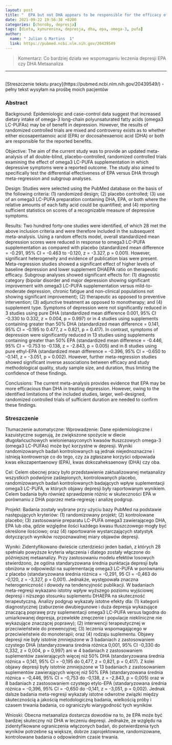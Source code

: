 ```yaml
---
layout: post
title: "  EPA but not DHA appears to be responsible for the efficacy of omega-3 long chain polyunsaturated fatty acid supplementation in depression: evidence from a meta-analysis of randomized controlled trials "
date: 2021-09-22 19:56:38 +0200
categories: [choroby, depresja]
tags: [dieta, kynurenina, depresja, dha, epa, omega-3, pufa]
author:
  name: " Julian G Martins  1"
  link: https://pubmed.ncbi.nlm.nih.gov/20439549
---
```

> Komentarz: Co bardziej działa we wspomaganiu leczenia depresji EPA czy DHA
> Metaanaliza


<hr>
<br>
[Streszczenie tekstu pracy](https://pubmed.ncbi.nlm.nih.gov/20439549/) - pełny tekst wysyłam na prośbę moich pacjentów



### Abstract

Background: Epidemiologic and case-control data suggest that increased dietary intake of omega-3 long-chain polyunsaturated fatty acids (omega3 LC-PUFAs) may be of benefit in depression. However, the results of randomized controlled trials are mixed and controversy exists as to whether either eicosapentaenoic acid (EPA) or docosahexaenoic acid (DHA) or both are responsible for the reported benefits.

Objective: The aim of the current study was to provide an updated meta-analysis of all double-blind, placebo-controlled, randomized controlled trials examining the effect of omega3 LC-PUFA supplementation in which depressive symptoms were a reported outcome. The study also aimed to specifically test the differential effectiveness of EPA versus DHA through meta-regression and subgroup analyses.

Design: Studies were selected using the PubMed database on the basis of the following criteria: (1) randomized design; (2) placebo controlled; (3) use of an omega3 LC-PUFA preparation containing DHA, EPA, or both where the relative amounts of each fatty acid could be quantified; and (4) reporting sufficient statistics on scores of a recognizable measure of depressive symptoms.

Results: Two hundred forty-one studies were identified, of which 28 met the above inclusion criteria and were therefore included in the subsequent meta-analysis. Using a random effects model, overall standardized mean depression scores were reduced in response to omega3 LC-PUFA supplementation as compared with placebo (standardized mean difference = -0.291, 95% CI = -0.463 to -0.120, z = -3.327, p = 0.001). However, significant heterogeneity and evidence of publication bias were present. Meta-regression studies showed a significant effect of higher levels of baseline depression and lower supplement DHAEPA ratio on therapeutic efficacy. Subgroup analyses showed significant effects for: (1) diagnostic category (bipolar disorder and major depression showing significant improvement with omega3 LC-PUFA supplementation versus mild-to-moderate depression, chronic fatigue and non-clinical populations not showing significant improvement); (2) therapeutic as opposed to preventive intervention; (3) adjunctive treatment as opposed to monotherapy; and (4) supplement type. Symptoms of depression were not significantly reduced in 3 studies using pure DHA (standardized mean difference 0.001, 95% CI -0.330 to 0.332, z = 0.004, p = 0.997) or in 4 studies using supplements containing greater than 50% DHA (standardized mean difference = 0.141, 95% CI = -0.195 to 0.477, z = 0.821, p = 0.417). In contrast, symptoms of depression were significantly reduced in 13 studies using supplements containing greater than 50% EPA (standardized mean difference = -0.446, 95% CI = -0.753 to -0.138, z = -2.843, p = 0.005) and in 8 studies using pure ethyl-EPA (standardized mean difference = -0.396, 95% CI = -0.650 to -0.141, z = -3.051, p = 0.002). However, further meta-regression studies showed significant inverse associations between efficacy and study methodological quality, study sample size, and duration, thus limiting the confidence of these findings.

Conclusions: The current meta-analysis provides evidence that EPA may be more efficacious than DHA in treating depression. However, owing to the identified limitations of the included studies, larger, well-designed, randomized controlled trials of sufficient duration are needed to confirm these findings.

### Streszczenie

Tłumaczenie automatyczne:
Wprowadzenie: Dane epidemiologiczne i kazuistyczne sugerują, że zwiększone spożycie w diecie długołańcuchowych wielonienasyconych kwasów tłuszczowych omega-3 (omega3 LC-PUFAs) może być korzystne w depresji. Wyniki randomizowanych badań kontrolowanych są jednak niejednoznaczne i istnieją kontrowersje co do tego, czy za zgłaszane korzyści odpowiada kwas eikozapentaenowy (EPA), kwas dokozaheksaenowy (DHA) czy oba.

Cel: Celem obecnej pracy było przedstawienie zaktualizowanej metaanalizy wszystkich podwójnie zaślepionych, kontrolowanych placebo, randomizowanych badań kontrolowanych badających wpływ suplementacji omega3 LC-PUFA, w których objawy depresji były raportowanym wynikiem. Celem badania było również sprawdzenie różnic w skuteczności EPA w porównaniu z DHA poprzez meta-regresję i analizę podgrup.

Projekt: Badania zostały wybrane przy użyciu bazy PubMed na podstawie następujących kryteriów: (1) randomizowany projekt; (2) kontrolowane placebo; (3) zastosowanie preparatu LC-PUFA omega3 zawierającego DHA, EPA lub oba, gdzie względne ilości każdego kwasu tłuszczowego mogły być określone ilościowo; oraz (4) raportowanie wystarczających statystyk dotyczących wyników rozpoznawalnej miary objawów depresji.

Wyniki: Zidentyfikowano dwieście czterdzieści jeden badań, z których 28 spełniało powyższe kryteria włączenia i dlatego zostały włączone do późniejszej metaanalizy. Przy zastosowaniu modelu efektów losowych stwierdzono, że ogólna standaryzowana średnia punktacja depresji była obniżona w odpowiedzi na suplementację omega3 LC-PUFA w porównaniu z placebo (standaryzowana średnia różnica = -0,291, 95 CI = -0,463 do -0,120, z = -3,327, p = 0,001). Jednakże, występowała znaczna heterogeniczność i dowody na tendencyjność publikacji. W badaniach meta-regresji wykazano istotny wpływ wyższego poziomu wyjściowej depresji i niższego stosunku suplementu DHAEPA na skuteczność terapeutyczną. Analizy podgrup wykazały istotne efekty dla: (1) kategorii diagnostycznej (zaburzenie dwubiegunowe i duża depresja wykazujące znaczącą poprawę przy suplementacji omega3 LC-PUFA versus łagodna do umiarkowanej depresja, przewlekłe zmęczenie i populacje niekliniczne nie wykazujące znaczącej poprawy); (2) interwencji terapeutycznej w przeciwieństwie do prewencyjnej; (3) leczenia wspomagającego w przeciwieństwie do monoterapii; oraz (4) rodzaju suplementu. Objawy depresji nie były istotnie zmniejszone w 3 badaniach z zastosowaniem czystego DHA (standaryzowana średnia różnica 0,001, 95% CI -0,330 do 0,332, z = 0,004, p = 0,997) ani w 4 badaniach z zastosowaniem suplementów zawierających więcej niż 50% DHA (standaryzowana średnia różnica = 0,141, 95% CI = -0,195 do 0,477, z = 0,821, p = 0,417). Z kolei objawy depresji były istotnie zmniejszone w 13 badaniach z zastosowaniem suplementów zawierających więcej niż 50% EPA (standaryzowana średnia różnica = -0,446, 95% CI = -0,753 do -0,138, z = -2,843, p = 0,005) oraz w 8 badaniach z zastosowaniem czystego etylo-EPA (standaryzowana średnia różnica = -0,396, 95% CI = -0,650 do -0,141, z = -3,051, p = 0,002). Jednak dalsze badania meta-regresji wykazały istotne odwrotne związki między skutecznością a jakością metodologiczną badania, wielkością próby i czasem trwania badania, co ograniczyło wiarygodność tych wyników.

Wnioski: Obecna metaanaliza dostarcza dowodów na to, że EPA może być bardziej skuteczny niż DHA w leczeniu depresji. Jednakże, ze względu na zidentyfikowane ograniczenia włączonych badań, do potwierdzenia tych wyników potrzebne są większe, dobrze zaprojektowane, randomizowane, kontrolowane badania o odpowiednim czasie trwania. 
